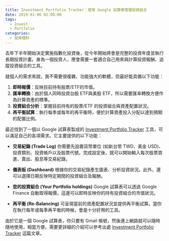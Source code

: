 ```yaml
---
title: Investment Portfolio Tracker：使用 Google 試算表管理投資組合
date: 2019-01-06 02:00:00
tags: 
  - Invest
  - Portfolio
categories:
  - 投資理財
---
```


去年下半年開始決定實施指數化投資後，從今年開始將會是完整的投資年度並執行長期投資計畫。身為一個投資人，應會需要一套適合自己用來與計算投資報酬、追蹤投資組合的工具。

<!-- more -->

就個人的需求來說，我不需要很複雜、功能強大的軟體，但最好能具備以下功能：

1. **即時報價**：反映目前持有股票/ETF的市值。
2. **匯率轉換**：由於個人同時投資台股 ETF與美股 ETF，所以需要匯率轉換方便作為計算資產的標準。
3. **投資組合分析**：掌握目前持有的股票/ETF 的投資組合與資產配置狀況。
4. **再平衡試算**：執行每季或每年的再平衡時，便於計算資產投入分配以達到預期的配置比例。

最近找到了一個以 Google 試算表製成的 [Investment Portfolio Tracker](https://docs.google.com/spreadsheets/d/1VfM9xD9mMfR2Pw0xydWXQ5DNgkROEiQxX3ECGIdsliA/edit?usp=sharing) 工具，可以滿足自己的各項需求。它主要提供的以下功能：

* **交易紀錄 (Trade Log)**
  你需要先設置貨幣單位 (如新台幣 TWD、美金 USD)、投資類別、投資帳戶以及股票代號。完成設定後，就可以開始輸入每次股票買進、賣出、股息等交易紀錄。

* **儀表板 (Dashboard)**
  根據你的交易紀錄產生圖表、分析投資狀況。此外，還可以選擇日期反映特定期間的投資組合及報酬。

* **您的投資組合 (Your Portfolio holdings)**
  Google 試算表可以透過 Google Finance 自動取得報價，這邊可以即時反映你的持有投資組合的市值狀況。

* **再平衡 (Re-Balancing)**
  可呈現當前的資產配置狀況並提供再平衡試算。當你在執行每年或每季再平衡的時候，會是十分好用的工具。

由於它是一個 Google 試算表，你只要有 Gmail 帳號，然後連上網路就可以隨時隨地使用，相當方便。需要更詳細的介紹可以參考出處 [Investment Portfolio Tracker](https://themeasureofaplan.com/investment-portfolio-tracker) 這篇文章。